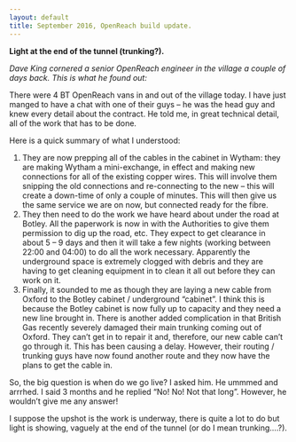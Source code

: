```yaml
---
layout: default
title: September 2016, OpenReach build update.
---
```


__Light at the end of the tunnel (trunking?).__

*Dave King cornered a senior OpenReach engineer in the village a couple of days back. This is what
he found out:*

There were 4 BT OpenReach vans in and out of the village today. I have just manged to have a chat
with one of their guys – he was the head guy and knew every detail about the contract. He told me,
in great technical detail, all of the work that has to be done.


Here is a quick summary of what I understood:
 

1. They are now prepping all of the cables in the cabinet in Wytham: they are making Wytham a
mini-exchange, in effect and making new connections for all of the existing copper wires. This will
involve them snipping the old connections and re-connecting to the new – this will create a
down-time of only a couple of minutes. This will then give us the same service we are on now, but
connected ready for the fibre.
2. They then need to do the work we have heard about under the road at Botley. All the paperwork is
now in with the Authorities to give them permission to dig up the road, etc. They expect to get
clearance in about 5 – 9 days and then it will take a few nights (working between 22:00 and 04:00)
to do all the work necessary. Apparently the underground space is extremely clogged with debris
and they are having to get cleaning equipment in to clean it all out before they can work on it.
3. Finally, it sounded to me as though they are laying a new cable from Oxford to the Botley
cabinet / underground “cabinet”. I think this is because the Botley cabinet is now fully up to
capacity and they need a new line brought in. There is another added complication in that British
Gas recently severely damaged their main trunking coming out of Oxford. They can’t get in to repair
it and, therefore, our new cable can’t go through it. This has been causing a delay. However, their
routing / trunking guys have now found another route and they now have the plans to get the cable
in.

So, the big question is when do we go live? I asked him. He ummmed and arrrhed. I said 3 months and
he replied “No! No! Not that long”. However, he wouldn’t give me any answer! 

I suppose the upshot is the work is underway, there is quite a lot to do but light is showing,
vaguely at the end of the tunnel (or do I mean trunking….?).
